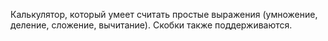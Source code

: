 Калькулятор, который умеет считать простые выражения (умножение, деление, сложение, вычитание). Скобки также поддерживаются.